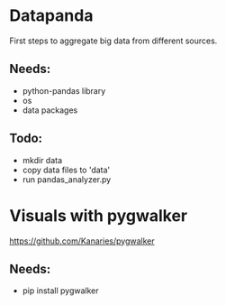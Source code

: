 # Datapanda

First steps to aggregate big data from different sources.

## Needs:
- python-pandas library
- os
- data packages


## Todo:
- mkdir data
- copy data files to 'data'
- run pandas_analyzer.py



# Visuals with pygwalker

https://github.com/Kanaries/pygwalker

## Needs:
- pip install pygwalker



